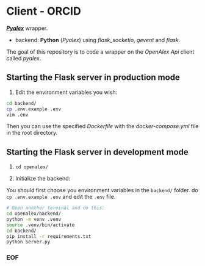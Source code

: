 # Client - ORCID

[***Pyalex***](https://pypi.org/project/pyalex/) wrapper.

- backend: **Python** (*Pyalex*) using *flask_socketio*, *gevent* and *flask*.

The goal of this repository is to code a wrapper on the *OpenAlex Api* client
called *pyalex*.

## Starting the Flask server in production mode

1. Edit the environment variables you wish:

```bash
cd backend/
cp .env.example .env
vim .env
```

Then you can use the specified *Dockerfile* with the *docker-compose.yml*
file in the root directory.

## Starting the Flask server in development mode

1. ``cd openalex/``

2. Initialize the backend:

You should first choose you environment variables in the `backend/` folder.
do ``cp .env.example .env`` and edit the `.env` file.

```bash
# Open another terminal and do this:
cd openalex/backend/
python -m venv .venv
source .venv/bin/activate
cd backend/
pip install -r requirements.txt
python Server.py
```

### EOF

